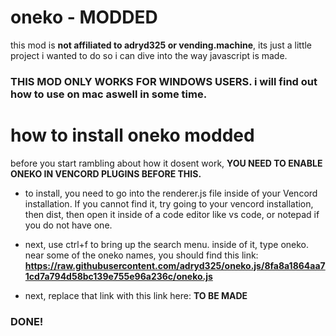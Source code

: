 # oneko - MODDED

this mod is **not affiliated to adryd325 or vending.machine**, its just a little project i wanted to do so i can dive into the way javascript is made.

### THIS MOD ONLY WORKS FOR WINDOWS USERS. i will find out how to use on mac aswell in some time.
# how to install oneko modded

before you start rambling about how it dosent work, **YOU NEED TO ENABLE ONEKO IN VENCORD PLUGINS BEFORE THIS.**

* to install, you need to go into the renderer.js file inside of your Vencord installation. If you cannot find it, try going to your vencord installation, then dist, then open it inside of a code editor like vs code, or notepad if you do not have one.

* next, use ctrl+f to bring up the search menu. inside of it, type oneko. near some of the oneko names, you should find this link: **https://raw.githubusercontent.com/adryd325/oneko.js/8fa8a1864aa71cd7a794d58bc139e755e96a236c/oneko.js**

* next, replace that link with this link here: **TO BE MADE**

### DONE!

